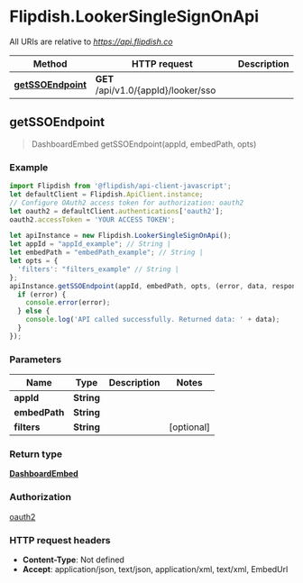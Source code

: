 # Flipdish.LookerSingleSignOnApi

All URIs are relative to *https://api.flipdish.co*

Method | HTTP request | Description
------------- | ------------- | -------------
[**getSSOEndpoint**](LookerSingleSignOnApi.md#getSSOEndpoint) | **GET** /api/v1.0/{appId}/looker/sso | 



## getSSOEndpoint

> DashboardEmbed getSSOEndpoint(appId, embedPath, opts)



### Example

```javascript
import Flipdish from '@flipdish/api-client-javascript';
let defaultClient = Flipdish.ApiClient.instance;
// Configure OAuth2 access token for authorization: oauth2
let oauth2 = defaultClient.authentications['oauth2'];
oauth2.accessToken = 'YOUR ACCESS TOKEN';

let apiInstance = new Flipdish.LookerSingleSignOnApi();
let appId = "appId_example"; // String | 
let embedPath = "embedPath_example"; // String | 
let opts = {
  'filters': "filters_example" // String | 
};
apiInstance.getSSOEndpoint(appId, embedPath, opts, (error, data, response) => {
  if (error) {
    console.error(error);
  } else {
    console.log('API called successfully. Returned data: ' + data);
  }
});
```

### Parameters


Name | Type | Description  | Notes
------------- | ------------- | ------------- | -------------
 **appId** | **String**|  | 
 **embedPath** | **String**|  | 
 **filters** | **String**|  | [optional] 

### Return type

[**DashboardEmbed**](DashboardEmbed.md)

### Authorization

[oauth2](../README.md#oauth2)

### HTTP request headers

- **Content-Type**: Not defined
- **Accept**: application/json, text/json, application/xml, text/xml, EmbedUrl

